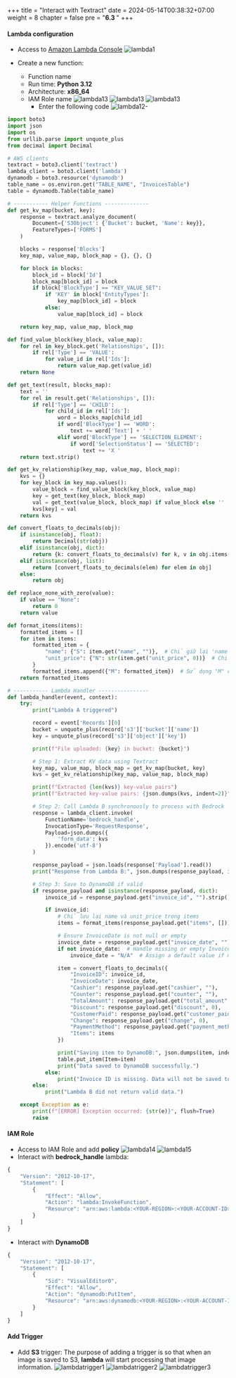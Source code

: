 +++
title = "Interact with Textract"
date = 2024-05-14T00:38:32+07:00
weight = 8
chapter = false
pre = "<b>6.3 </b>"
+++

#### Lambda configuration

- Access to [Amazon Lambda Console](https://ap-southeast-1.console.aws.amazon.com/lambda/home?region=ap-southeast-1#/functions)
  ![lambda1](/images/6/lambda1.png?width=90pc)

- Create a new function:
  - Function name
  - Run time: **Python 3.12**
  - Architecture: **x86_64**
  - IAM Role name
    ![lambda13](/images/6/lambda13-.png?width=90pc)
    ![lambda13](/images/6/lambda13--.png?width=90pc)
    ![lambda13](/images/6/lambda13.png?width=90pc)
    - Enter the following code
    ![lambda12-](/images/6/lambda12-.png?width=90pc)

```python
import boto3
import json
import os
from urllib.parse import unquote_plus
from decimal import Decimal

# AWS clients
textract = boto3.client('textract')
lambda_client = boto3.client('lambda')
dynamodb = boto3.resource('dynamodb')
table_name = os.environ.get("TABLE_NAME", "InvoicesTable")
table = dynamodb.Table(table_name)

# ----------- Helper Functions --------------
def get_kv_map(bucket, key):
    response = textract.analyze_document(
        Document={'S3Object': {'Bucket': bucket, 'Name': key}},
        FeatureTypes=['FORMS']
    )

    blocks = response['Blocks']
    key_map, value_map, block_map = {}, {}, {}

    for block in blocks:
        block_id = block['Id']
        block_map[block_id] = block
        if block['BlockType'] == "KEY_VALUE_SET":
            if 'KEY' in block['EntityTypes']:
                key_map[block_id] = block
            else:
                value_map[block_id] = block

    return key_map, value_map, block_map

def find_value_block(key_block, value_map):
    for rel in key_block.get('Relationships', []):
        if rel['Type'] == 'VALUE':
            for value_id in rel['Ids']:
                return value_map.get(value_id)
    return None

def get_text(result, blocks_map):
    text = ''
    for rel in result.get('Relationships', []):
        if rel['Type'] == 'CHILD':
            for child_id in rel['Ids']:
                word = blocks_map[child_id]
                if word['BlockType'] == 'WORD':
                    text += word['Text'] + ' '
                elif word['BlockType'] == 'SELECTION_ELEMENT':
                    if word['SelectionStatus'] == 'SELECTED':
                        text += 'X '
    return text.strip()

def get_kv_relationship(key_map, value_map, block_map):
    kvs = {}
    for key_block in key_map.values():
        value_block = find_value_block(key_block, value_map)
        key = get_text(key_block, block_map)
        val = get_text(value_block, block_map) if value_block else ''
        kvs[key] = val
    return kvs

def convert_floats_to_decimals(obj):
    if isinstance(obj, float):
        return Decimal(str(obj))
    elif isinstance(obj, dict):
        return {k: convert_floats_to_decimals(v) for k, v in obj.items()}
    elif isinstance(obj, list):
        return [convert_floats_to_decimals(elem) for elem in obj]
    else:
        return obj

def replace_none_with_zero(value):
    if value == "None":
        return 0
    return value

def format_items(items):
    formatted_items = []
    for item in items:
        formatted_item = {
            "name": {"S": item.get("name", "")},  # Chỉ giữ lại 'name'
            "unit_price": {"N": str(item.get("unit_price", 0))}  # Chỉ giữ lại 'unit_price'
        }
        formatted_items.append({"M": formatted_item})  # Sử dụng "M" cho mỗi item
    return formatted_items

# ----------- Lambda Handler ----------------
def lambda_handler(event, context):
    try:
        print("Lambda A triggered")

        record = event['Records'][0]
        bucket = unquote_plus(record['s3']['bucket']['name'])
        key = unquote_plus(record['s3']['object']['key'])

        print(f"File uploaded: {key} in bucket: {bucket}")

        # Step 1: Extract KV data using Textract
        key_map, value_map, block_map = get_kv_map(bucket, key)
        kvs = get_kv_relationship(key_map, value_map, block_map)

        print(f"Extracted {len(kvs)} key-value pairs")
        print(f"Extracted key-value pairs: {json.dumps(kvs, indent=2)}")

        # Step 2: Call Lambda B synchronously to process with Bedrock
        response = lambda_client.invoke(
            FunctionName='bedrock_handle',
            InvocationType='RequestResponse',
            Payload=json.dumps({
                'form_data': kvs
            }).encode('utf-8')
        )

        response_payload = json.loads(response['Payload'].read())
        print("Response from Lambda B:", json.dumps(response_payload, indent=2))

        # Step 3: Save to DynamoDB if valid
        if response_payload and isinstance(response_payload, dict):
            invoice_id = response_payload.get("invoice_id", "").strip()

            if invoice_id:
                # Chỉ lưu lại name và unit_price trong items
                items = format_items(response_payload.get("items", []))

                # Ensure InvoiceDate is not null or empty
                invoice_date = response_payload.get("invoice_date", "")
                if not invoice_date:  # Handle missing or empty InvoiceDate
                    invoice_date = "N/A"  # Assign a default value if missing

                item = convert_floats_to_decimals({
                    "InvoiceID": invoice_id,
                    "InvoiceDate": invoice_date,
                    "Cashier": response_payload.get("cashier", ""),
                    "Counter": response_payload.get("counter", ""),
                    "TotalAmount": response_payload.get("total_amount", 0),
                    "Discount": response_payload.get("discount", 0),
                    "CustomerPaid": response_payload.get("customer_paid", 0),
                    "Change": response_payload.get("change", 0),
                    "PaymentMethod": response_payload.get("payment_method", "Tiền mặt"),
                    "Items": items
                })

                print("Saving item to DynamoDB:", json.dumps(item, indent=2, default=str))
                table.put_item(Item=item)
                print("Data saved to DynamoDB successfully.")
            else:
                print("Invoice ID is missing. Data will not be saved to DynamoDB.")
        else:
            print("Lambda B did not return valid data.")

    except Exception as e:
        print(f"[ERROR] Exception occurred: {str(e)}", flush=True)
        raise
```

#### IAM Role
- Access to IAM Role and add **policy**
    ![lambda14](/images/6/lambda14.png?width=90pc)
    ![lambda15](/images/6/lambda15.png?width=90pc)
- Interact with **bedrock_handle** lambda:
```js
{
    "Version": "2012-10-17",
    "Statement": [
        {
            "Effect": "Allow",
            "Action": "lambda:InvokeFunction",
            "Resource": "arn:aws:lambda:<YOUR-REGION>:<YOUR-ACCOUNT-ID>:function:bedrock_handle"
        }
    ]
}
```

- Interact with **DynamoDB**
```js
{
    "Version": "2012-10-17",
    "Statement": [
        {
            "Sid": "VisualEditor0",
            "Effect": "Allow",
            "Action": "dynamodb:PutItem",
            "Resource": "arn:aws:dynamodb:<YOUR-REGION>:<YOUR-ACCOUNT-ID>:table/<YOUR-TABLE-NAME>"
        }
    ]
}
```

#### Add Trigger
- Add **S3** trigger: The purpose of adding a trigger is so that when an image is saved to S3, **lambda** will start processing that image information.
   ![lambdatrigger1](/images/6/lambdatrigger1.png?width=90pc)
   ![lambdatrigger2](/images/6/lambdatrigger2.png?width=90pc)
   ![lambdatrigger3](/images/6/lambdatrigger3.png?width=90pc)


